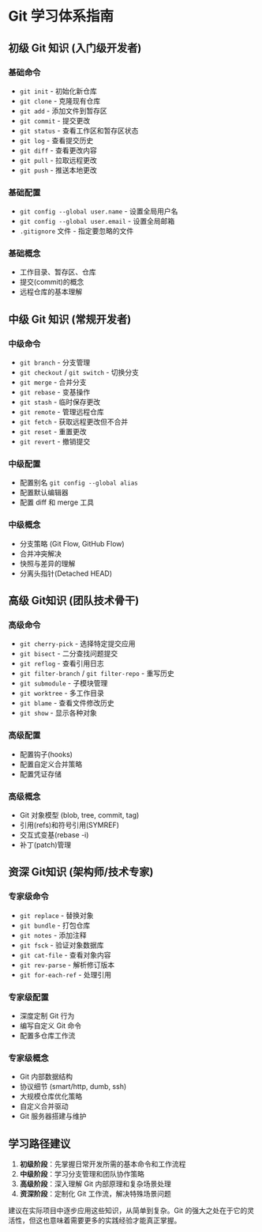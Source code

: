 
# Git 学习体系指南

## 初级 Git 知识 (入门级开发者)

### 基础命令
- `git init` - 初始化新仓库
- `git clone` - 克隆现有仓库
- `git add` - 添加文件到暂存区
- `git commit` - 提交更改
- `git status` - 查看工作区和暂存区状态
- `git log` - 查看提交历史
- `git diff` - 查看更改内容
- `git pull` - 拉取远程更改
- `git push` - 推送本地更改

### 基础配置
- `git config --global user.name` - 设置全局用户名
- `git config --global user.email` - 设置全局邮箱
- `.gitignore` 文件 - 指定要忽略的文件

### 基础概念
- 工作目录、暂存区、仓库
- 提交(commit)的概念
- 远程仓库的基本理解

## 中级 Git 知识 (常规开发者)

### 中级命令
- `git branch` - 分支管理
- `git checkout` / `git switch` - 切换分支
- `git merge` - 合并分支
- `git rebase` - 变基操作
- `git stash` - 临时保存更改
- `git remote` - 管理远程仓库
- `git fetch` - 获取远程更改但不合并
- `git reset` - 重置更改
- `git revert` - 撤销提交

### 中级配置
- 配置别名 `git config --global alias`
- 配置默认编辑器
- 配置 diff 和 merge 工具

### 中级概念
- 分支策略 (Git Flow, GitHub Flow)
- 合并冲突解决
- 快照与差异的理解
- 分离头指针(Detached HEAD)

## 高级 Git知识 (团队技术骨干)

### 高级命令
- `git cherry-pick` - 选择特定提交应用
- `git bisect` - 二分查找问题提交
- `git reflog` - 查看引用日志
- `git filter-branch` / `git filter-repo` - 重写历史
- `git submodule` - 子模块管理
- `git worktree` - 多工作目录
- `git blame` - 查看文件修改历史
- `git show` - 显示各种对象

### 高级配置
- 配置钩子(hooks)
- 配置自定义合并策略
- 配置凭证存储

### 高级概念
- Git 对象模型 (blob, tree, commit, tag)
- 引用(refs)和符号引用(SYMREF)
- 交互式变基(rebase -i)
- 补丁(patch)管理

## 资深 Git知识 (架构师/技术专家)

### 专家级命令
- `git replace` - 替换对象
- `git bundle` - 打包仓库
- `git notes` - 添加注释
- `git fsck` - 验证对象数据库
- `git cat-file` - 查看对象内容
- `git rev-parse` - 解析修订版本
- `git for-each-ref` - 处理引用

### 专家级配置
- 深度定制 Git 行为
- 编写自定义 Git 命令
- 配置多仓库工作流

### 专家级概念
- Git 内部数据结构
- 协议细节 (smart/http, dumb, ssh)
- 大规模仓库优化策略
- 自定义合并驱动
- Git 服务器搭建与维护

## 学习路径建议

1. **初级阶段**：先掌握日常开发所需的基本命令和工作流程
2. **中级阶段**：学习分支管理和团队协作策略
3. **高级阶段**：深入理解 Git 内部原理和复杂场景处理
4. **资深阶段**：定制化 Git 工作流，解决特殊场景问题

建议在实际项目中逐步应用这些知识，从简单到复杂。Git 的强大之处在于它的灵活性，但这也意味着需要更多的实践经验才能真正掌握。
